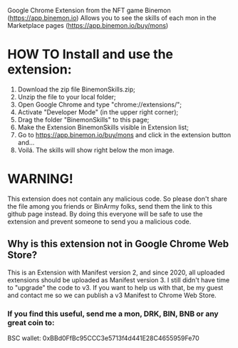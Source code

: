 Google Chrome Extension from the NFT game Binemon (https://app.binemon.io)
Allows you to see the skills of each mon in the Marketplace pages (https://app.binemon.io/buy/mons)

# HOW TO Install and use the extension:
1. Download the zip file BinemonSkills.zip;
2. Unzip the file to your local folder;
3. Open Google Chrome and type "chrome://extensions/";
4. Activate "Developer Mode" (in the upper right corner);
5. Drag the folder "BinemonSkills" to this page;
6. Make the Extension BinemonSkills visible in Extension list;
7. Go to https://app.binemon.io/buy/mons and click in the extension button and...
8. Voilá. The skills will show right below the mon image.

# WARNING!
This extension does not contain any malicious code. 
So please don't share the file among you friends or BinArmy folks, send them the link to this github page instead.
By doing this everyone will be safe to use the extension and prevent someone to send you a malicious code.

## Why is this extension not in Google Chrome Web Store?
This is an Extension with Manifest version 2, and since 2020, all uploaded extensions should be uploaded as Manifest version 3. I still didn't have time to "upgrade" the code to v3. If you want to help us with that, be my guest and contact me so we can publish a v3 Manifest to Chrome Web Store.

### If you find this useful, send me a mon, DRK, BIN, BNB or any great coin to:
BSC wallet: 0xBBd0FfBc95CCC3e5713f4d441E28C4655959Fe70
